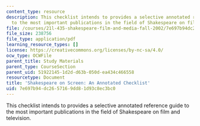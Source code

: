 ```yaml
---
content_type: resource
description: This checklist intends to provides a selective annotated reference guide
  to the most important publications in the field of Shakespeare on film and television.
file: /courses/21l-435-shakespeare-film-and-media-fall-2002/7e697b94dc2657169dd81d93c8ec3bc0_f02onscreen.pdf
file_size: 238756
file_type: application/pdf
learning_resource_types: []
license: https://creativecommons.org/licenses/by-nc-sa/4.0/
ocw_type: OCWFile
parent_title: Study Materials
parent_type: CourseSection
parent_uid: 51922145-1d2d-d63b-050d-ea434c466558
resourcetype: Document
title: 'Shakespeare on Screen: An Annotated Checklist'
uid: 7e697b94-dc26-5716-9dd8-1d93c8ec3bc0
---
```

This checklist intends to provides a selective annotated reference guide to the most important publications in the field of Shakespeare on film and television.